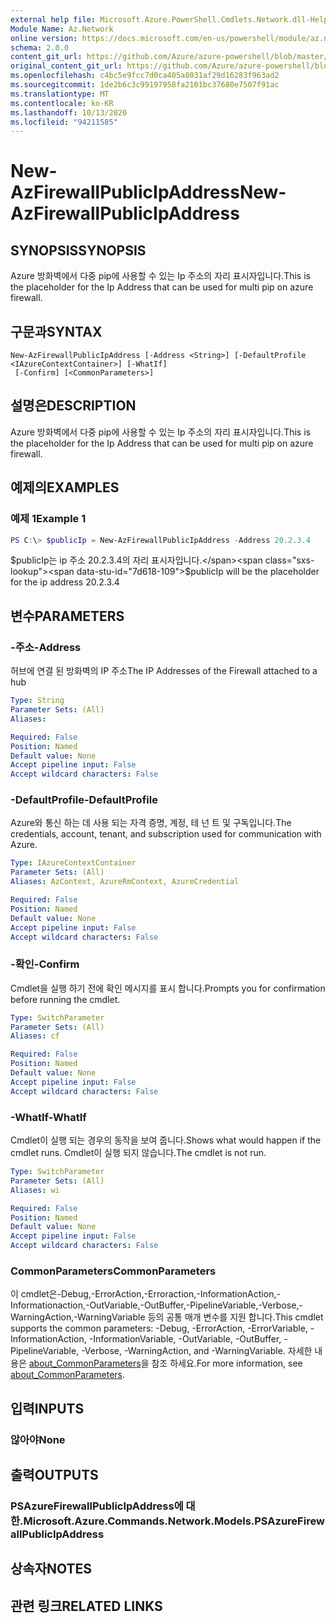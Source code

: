 ```yaml
---
external help file: Microsoft.Azure.PowerShell.Cmdlets.Network.dll-Help.xml
Module Name: Az.Network
online version: https://docs.microsoft.com/en-us/powershell/module/az.network/new-azfirewallpublicipaddress
schema: 2.0.0
content_git_url: https://github.com/Azure/azure-powershell/blob/master/src/Network/Network/help/New-AzFirewallPublicIpAddress.md
original_content_git_url: https://github.com/Azure/azure-powershell/blob/master/src/Network/Network/help/New-AzFirewallPublicIpAddress.md
ms.openlocfilehash: c4bc5e9fcc7d0ca405a8031af29d16283f963ad2
ms.sourcegitcommit: 1de2b6c3c99197958fa2101bc37680e7507f91ac
ms.translationtype: MT
ms.contentlocale: ko-KR
ms.lasthandoff: 10/13/2020
ms.locfileid: "94211585"
---
```

# <span data-ttu-id="7d618-101">New-AzFirewallPublicIpAddress</span><span class="sxs-lookup"><span data-stu-id="7d618-101">New-AzFirewallPublicIpAddress</span></span>

## <span data-ttu-id="7d618-102">SYNOPSIS</span><span class="sxs-lookup"><span data-stu-id="7d618-102">SYNOPSIS</span></span>
<span data-ttu-id="7d618-103">Azure 방화벽에서 다중 pip에 사용할 수 있는 Ip 주소의 자리 표시자입니다.</span><span class="sxs-lookup"><span data-stu-id="7d618-103">This is the placeholder for the Ip Address that can be used for multi pip on azure firewall.</span></span>

## <span data-ttu-id="7d618-104">구문과</span><span class="sxs-lookup"><span data-stu-id="7d618-104">SYNTAX</span></span>

```
New-AzFirewallPublicIpAddress [-Address <String>] [-DefaultProfile <IAzureContextContainer>] [-WhatIf]
 [-Confirm] [<CommonParameters>]
```

## <span data-ttu-id="7d618-105">설명은</span><span class="sxs-lookup"><span data-stu-id="7d618-105">DESCRIPTION</span></span>
<span data-ttu-id="7d618-106">Azure 방화벽에서 다중 pip에 사용할 수 있는 Ip 주소의 자리 표시자입니다.</span><span class="sxs-lookup"><span data-stu-id="7d618-106">This is the placeholder for the Ip Address that can be used for multi pip on azure firewall.</span></span>

## <span data-ttu-id="7d618-107">예제의</span><span class="sxs-lookup"><span data-stu-id="7d618-107">EXAMPLES</span></span>

### <span data-ttu-id="7d618-108">예제 1</span><span class="sxs-lookup"><span data-stu-id="7d618-108">Example 1</span></span>
```powershell
PS C:\> $publicIp = New-AzFirewallPublicIpAddress -Address 20.2.3.4
```

<span data-ttu-id="7d618-109">$publicIp는 ip 주소 20.2.3.4의 자리 표시자입니다.</span><span class="sxs-lookup"><span data-stu-id="7d618-109">$publicIp will be the placeholder for the ip address 20.2.3.4</span></span>

## <span data-ttu-id="7d618-110">변수</span><span class="sxs-lookup"><span data-stu-id="7d618-110">PARAMETERS</span></span>

### <span data-ttu-id="7d618-111">-주소</span><span class="sxs-lookup"><span data-stu-id="7d618-111">-Address</span></span>
<span data-ttu-id="7d618-112">허브에 연결 된 방화벽의 IP 주소</span><span class="sxs-lookup"><span data-stu-id="7d618-112">The IP Addresses of the Firewall attached to a hub</span></span>

```yaml
Type: String
Parameter Sets: (All)
Aliases:

Required: False
Position: Named
Default value: None
Accept pipeline input: False
Accept wildcard characters: False
```

### <span data-ttu-id="7d618-113">-DefaultProfile</span><span class="sxs-lookup"><span data-stu-id="7d618-113">-DefaultProfile</span></span>
<span data-ttu-id="7d618-114">Azure와 통신 하는 데 사용 되는 자격 증명, 계정, 테 넌 트 및 구독입니다.</span><span class="sxs-lookup"><span data-stu-id="7d618-114">The credentials, account, tenant, and subscription used for communication with Azure.</span></span>

```yaml
Type: IAzureContextContainer
Parameter Sets: (All)
Aliases: AzContext, AzureRmContext, AzureCredential

Required: False
Position: Named
Default value: None
Accept pipeline input: False
Accept wildcard characters: False
```

### <span data-ttu-id="7d618-115">-확인</span><span class="sxs-lookup"><span data-stu-id="7d618-115">-Confirm</span></span>
<span data-ttu-id="7d618-116">Cmdlet을 실행 하기 전에 확인 메시지를 표시 합니다.</span><span class="sxs-lookup"><span data-stu-id="7d618-116">Prompts you for confirmation before running the cmdlet.</span></span>

```yaml
Type: SwitchParameter
Parameter Sets: (All)
Aliases: cf

Required: False
Position: Named
Default value: None
Accept pipeline input: False
Accept wildcard characters: False
```

### <span data-ttu-id="7d618-117">-WhatIf</span><span class="sxs-lookup"><span data-stu-id="7d618-117">-WhatIf</span></span>
<span data-ttu-id="7d618-118">Cmdlet이 실행 되는 경우의 동작을 보여 줍니다.</span><span class="sxs-lookup"><span data-stu-id="7d618-118">Shows what would happen if the cmdlet runs.</span></span> <span data-ttu-id="7d618-119">Cmdlet이 실행 되지 않습니다.</span><span class="sxs-lookup"><span data-stu-id="7d618-119">The cmdlet is not run.</span></span>

```yaml
Type: SwitchParameter
Parameter Sets: (All)
Aliases: wi

Required: False
Position: Named
Default value: None
Accept pipeline input: False
Accept wildcard characters: False
```

### <span data-ttu-id="7d618-120">CommonParameters</span><span class="sxs-lookup"><span data-stu-id="7d618-120">CommonParameters</span></span>
<span data-ttu-id="7d618-121">이 cmdlet은-Debug,-ErrorAction,-Erroraction,-InformationAction,-Informationaction,-OutVariable,-OutBuffer,-PipelineVariable,-Verbose,-WarningAction,-WarningVariable 등의 공통 매개 변수를 지원 합니다.</span><span class="sxs-lookup"><span data-stu-id="7d618-121">This cmdlet supports the common parameters: -Debug, -ErrorAction, -ErrorVariable, -InformationAction, -InformationVariable, -OutVariable, -OutBuffer, -PipelineVariable, -Verbose, -WarningAction, and -WarningVariable.</span></span> <span data-ttu-id="7d618-122">자세한 내용은 [about_CommonParameters](http://go.microsoft.com/fwlink/?LinkID=113216)을 참조 하세요.</span><span class="sxs-lookup"><span data-stu-id="7d618-122">For more information, see [about_CommonParameters](http://go.microsoft.com/fwlink/?LinkID=113216).</span></span>

## <span data-ttu-id="7d618-123">입력</span><span class="sxs-lookup"><span data-stu-id="7d618-123">INPUTS</span></span>

### <span data-ttu-id="7d618-124">않아야</span><span class="sxs-lookup"><span data-stu-id="7d618-124">None</span></span>

## <span data-ttu-id="7d618-125">출력</span><span class="sxs-lookup"><span data-stu-id="7d618-125">OUTPUTS</span></span>

### <span data-ttu-id="7d618-126">PSAzureFirewallPublicIpAddress에 대 한.</span><span class="sxs-lookup"><span data-stu-id="7d618-126">Microsoft.Azure.Commands.Network.Models.PSAzureFirewallPublicIpAddress</span></span>

## <span data-ttu-id="7d618-127">상속자</span><span class="sxs-lookup"><span data-stu-id="7d618-127">NOTES</span></span>

## <span data-ttu-id="7d618-128">관련 링크</span><span class="sxs-lookup"><span data-stu-id="7d618-128">RELATED LINKS</span></span>
